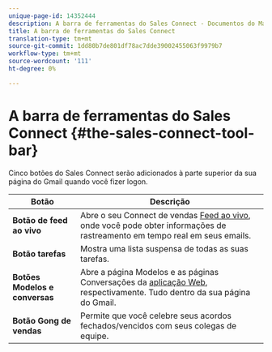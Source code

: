 ```yaml
---
unique-page-id: 14352444
description: A barra de ferramentas do Sales Connect - Documentos do Marketing - Documentação do produto
title: A barra de ferramentas do Sales Connect
translation-type: tm+mt
source-git-commit: 1dd80b7de801df78ac7dde39002455063f9979b7
workflow-type: tm+mt
source-wordcount: '111'
ht-degree: 0%

---
```



# A barra de ferramentas do Sales Connect {#the-sales-connect-tool-bar}

Cinco botões do Sales Connect serão adicionados à parte superior da sua página do Gmail quando você fizer logon.

| Botão | Descrição |
|---|---|
| **Botão de feed ao vivo** | Abre o seu Connect de vendas [Feed ao vivo](https://toutapp.com/next#live), onde você pode obter informações de rastreamento em tempo real em seus emails. |
| **Botão tarefas** | Mostra uma lista suspensa de todas as suas tarefas. |
| **Botões Modelos e conversas** | Abre a página Modelos e as páginas Conversações da [aplicação Web](https://toutapp.com/login), respectivamente. Tudo dentro da sua página do Gmail. |
| **Botão Gong de vendas** | Permite que você celebre seus acordos fechados/vencidos com seus colegas de equipe. |
